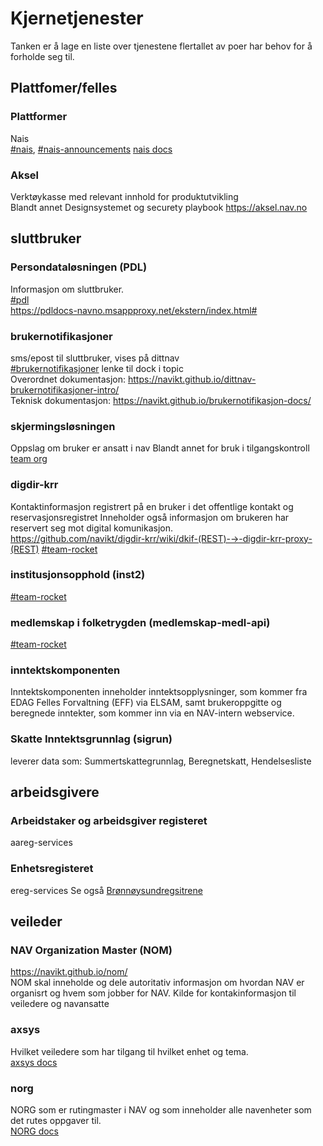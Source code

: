 # Kjernetjenester
Tanken er å lage en liste over tjenestene flertallet av poer har behov for å forholde seg til.

## Plattfomer/felles

### Plattformer
Nais  
[#nais](https://nav-it.slack.com/archives/C5KUST8N6), [#nais-announcements](https://nav-it.slack.com/archives/C01DE3M9YBV)
[nais docs](https://doc.nais.io)

### Aksel
Verktøykasse med relevant innhold for produktutvikling  
Blandt annet Designsystemet og securety playbook
https://aksel.nav.no

## sluttbruker
### Persondataløsningen (PDL)
Informasjon om sluttbruker.  
[#pdl](https://nav-it.slack.com/archives/C84H68ESC)  
https://pdldocs-navno.msappproxy.net/ekstern/index.html#

### brukernotifikasjoner
sms/epost til sluttbruker, vises på dittnav  
[#brukernotifikasjoner](https://nav-it.slack.com/archives/CR61BPH7G) lenke til dock i topic  
Overordnet dokumentasjon: https://navikt.github.io/dittnav-brukernotifikasjoner-intro/  
Teknisk dokumentasjon: https://navikt.github.io/brukernotifikasjon-docs/  

### skjermingsløsningen
Oppslag om bruker er ansatt i nav
Blandt annet for bruk i tilgangskontroll  
[team org](https://teamkatalog.nav.no/team/7cb86192-a6e9-42ed-be45-421807c96618#)

### digdir-krr
Kontaktinformasjon registrert på en bruker i det offentlige kontakt og reservasjonsregistret
Inneholder også informasjon om brukeren har reservert seg mot digital komunikasjon.  
https://github.com/navikt/digdir-krr/wiki/dkif-(REST)-→-digdir-krr-proxy-(REST)
[#team-rocket](https://nav-it.slack.com/archives/C01BXHWPLR4)


### institusjonsopphold (inst2)
[#team-rocket](https://nav-it.slack.com/archives/C01BXHWPLR4)

### medlemskap i folketrygden (medlemskap-medl-api)
[#team-rocket](https://nav-it.slack.com/archives/C01BXHWPLR4)


### inntektskomponenten
Inntektskomponenten inneholder inntektsopplysninger, som kommer fra EDAG Felles Forvaltning (EFF) via ELSAM, samt brukeroppgitte og beregnede inntekter, som kommer inn via en NAV-intern webservice.
### Skatte Inntektsgrunnlag (sigrun)
leverer data som:
Summertskattegrunnlag, Beregnetskatt, Hendelsesliste

## arbeidsgivere
### Arbeidstaker og arbeidsgiver registeret
aareg-services

### Enhetsregisteret
ereg-services
Se også [Brønnøysundregsitrene](https://www.brreg.no/produkter-og-tjenester/apne-data/)

## veileder

### NAV Organization Master  (NOM)
https://navikt.github.io/nom/  
NOM skal inneholde og dele autoritativ informasjon om hvordan NAV er organisrt og hvem som jobber for NAV. Kilde for kontakinformasjon til veiledere og navansatte

### axsys
Hvilket veiledere som har tilgang til hvilket enhet og tema.  
[axsys docs](https://navikt.github.io/axsys/)

### norg
NORG som er rutingmaster i NAV og som inneholder alle navenheter som det rutes oppgaver til.  
[NORG docs](https://navikt.github.io/norg2/)

